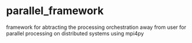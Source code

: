 # parallel_framework

framework for abtracting the processing orchestration away from user for parallel processing on distributed systems using mpi4py 
